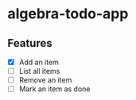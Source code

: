 # algebra-todo-app

## Features

- [x] Add an item
- [ ] List all items
- [ ] Remove an item
- [ ] Mark an item as done
